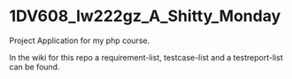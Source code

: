 # 1DV608_lw222gz_A_Shitty_Monday
Project Application for my php course.

In the wiki for this repo a requirement-list, testcase-list and a testreport-list can be found. 
